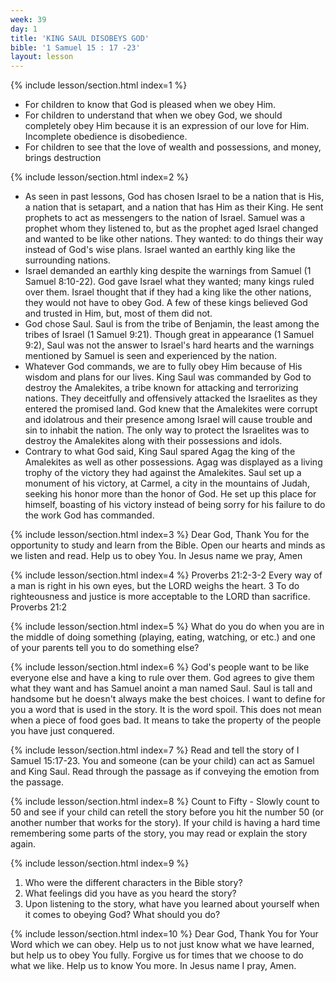 ```yaml
---
week: 39
day: 1
title: 'KING SAUL DISOBEYS GOD'
bible: '1 Samuel 15 : 17 -23'
layout: lesson
---
```



{% include lesson/section.html index=1 %}
- For children to know that God is pleased when we obey Him.
- For children to understand that when we obey God, we should completely obey Him because it is an expression of our love for Him. Incomplete obedience is disobedience.
- For children to see that the love of wealth and possessions, and money, brings destruction


{% include lesson/section.html index=2 %}
- As seen in past lessons, God has chosen Israel to be a nation that is His, a nation that is setapart, and a nation that has Him as their King. He sent prophets to act as messengers to the nation of Israel. Samuel was a prophet whom they listened to, but as the prophet aged Israel changed and wanted to be like other nations. They wanted: to do things their way instead of God's wise plans. Israel wanted an earthly king like the surrounding nations.
- Israel demanded an earthly king despite the warnings from Samuel (1 Samuel 8:10-22). God gave Israel what they wanted; many kings ruled over them. Israel thought that if they had a king like the other nations, they would not have to obey God. A few of these kings believed God and trusted in Him, but, most of them did not.
- God chose Saul. Saul is from the tribe of Benjamin, the least among the tribes of Israel (1 Samuel 9:21). Though great in appearance (1 Samuel 9:2), Saul was not the answer to Israel's hard hearts and the warnings mentioned by Samuel is seen and experienced by the nation.
- Whatever God commands, we are to fully obey Him because of His wisdom and plans for our lives. King Saul was commanded by God to destroy the Amalekites, a tribe known for attacking and terrorizing nations. They deceitfully and offensively attacked the Israelites as they entered the promised land. God knew that the Amalekites were corrupt and idolatrous and their presence among Israel will cause trouble and sin to inhabit the nation. The only way to protect the Israelites was to destroy the Amalekites along with their possessions and idols.
- Contrary to what God said, King Saul spared Agag the king of the Amalekites as well as other possessions. Agag was displayed as a living trophy of the victory they had against the Amalekites. Saul set up a monument of his victory, at Carmel, a city in the mountains of Judah, seeking his honor more than the honor of God. He set up this place for himself, boasting of his victory instead of being sorry for his failure to do the work God has commanded.


{% include lesson/section.html index=3 %}
 Dear God, Thank You for the opportunity to study and learn from the Bible. Open our hearts and minds as we listen and read. Help us to obey You. In Jesus name we pray, Amen


{% include lesson/section.html index=4 %}
Proverbs 21:2-3-2 Every way of a man is right in his own eyes, but the LORD weighs the heart. 3 To do righteousness and justice is more acceptable to the LORD than sacrifice. Proverbs 21:2


{% include lesson/section.html index=5 %}
What do you do when you are in the middle of doing something (playing, eating, watching, or etc.) and one of your parents tell you to do something else?


{% include lesson/section.html index=6 %}
God's people want to be like everyone else and have a king to rule over them. God agrees to give them what they want and has Samuel anoint a man named Saul. Saul is tall and handsome but he doesn't always make the best choices. I want to define for you a word that is used in the story. It is the word spoil. This does not mean when a piece of food goes bad. It means to take the property of the people you have just conquered.


{% include lesson/section.html index=7 %}
 Read and tell the story of I Samuel 15:17-23. You and someone (can be your child) can act as Samuel and King Saul. Read through the passage as if conveying the emotion from the passage.


{% include lesson/section.html index=8 %}
Count to Fifty - Slowly count to 50 and see if your child can retell the story before you hit the number 50 (or another number that works for the story). If your child is having a hard time remembering some parts of the story, you may read or explain the story again.


{% include lesson/section.html index=9 %}
1. Who were the different characters in the Bible story?
2. What feelings did you have as you heard the story?
3. Upon listening to the story, what have you learned about yourself when it comes to obeying God? What should you do?


{% include lesson/section.html index=10 %}
Dear God, Thank You for Your Word which we can obey. Help us to not just know what we have learned, but help us to obey You fully. Forgive us for times that we choose to do what we like. Help us to know You more. In Jesus name I pray, Amen.



